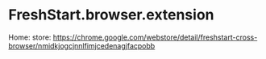 # FreshStart.browser.extension
Home: store: https://chrome.google.com/webstore/detail/freshstart-cross-browser/nmidkjogcjnnlfimjcedenagjfacpobb
